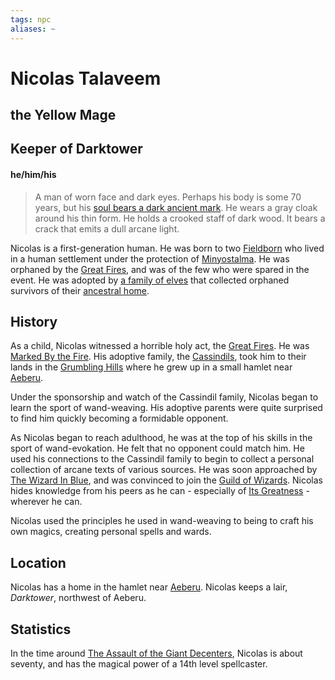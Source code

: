```yaml
---
tags: npc
aliases: ~
---
```


# Nicolas Talaveem

## the Yellow Mage

## Keeper of Darktower

#### he/him/his

 > 
 > A man of worn face and dark eyes. Perhaps his body is some 70 years, but his [soul bears a dark ancient mark](..\..\..\..\..\Notes%20on%20the%20Multiverse\Inner\Alaturmen\About%20People\Nations\Holyl'nds\Local%20Lore\Marked%20By%20the%20Fire.md). He wears a gray cloak around his thin form. He holds a crooked staff of dark wood. It bears a crack that emits a dull arcane light.

Nicolas is a first-generation human. He was born to two [Fieldborn](..\..\..\..\..\Notes%20on%20the%20Multiverse\Big%20Lore\Heritages\Human%20Specifics.md) who lived in a human settlement under the protection of [Minyostalma](..\..\..\..\..\Notes%20on%20the%20Multiverse\Inner\Alaturmen\About%20People\Nations\Holyl'nds\Local%20Lore\The%20Old.md). He was orphaned by the [Great Fires](..\..\..\..\..\Notes%20on%20the%20Multiverse\Inner\Alaturmen\About%20People\Nations\Holyl'nds\Local%20Lore\Great%20Fires.md), and was of the few who were spared in the event. He was adopted by [a family of elves](..\Barons%20of%20Combine%20NPCs\Baron%20Yassir%20Cassindil.md) that collected orphaned survivors of their [ancestral home](..\..\..\..\..\Notes%20on%20the%20Multiverse\Inner\Alaturmen\About%20People\Nations\Holyl'nds\Local%20Lore\The%20Old.md).

## History

As a child, Nicolas witnessed a horrible holy act, the [Great Fires](..\..\..\..\..\Notes%20on%20the%20Multiverse\Inner\Alaturmen\About%20People\Nations\Holyl'nds\Local%20Lore\Great%20Fires.md). He was [Marked By the Fire](..\..\..\..\..\Notes%20on%20the%20Multiverse\Inner\Alaturmen\About%20People\Nations\Holyl'nds\Local%20Lore\Marked%20By%20the%20Fire.md). His adoptive family, the [Cassindils](..\Barons%20of%20Combine%20NPCs\Baron%20Yassir%20Cassindil.md), took him to their lands in the [Grumbling Hills](..\..\..\..\..\Notes%20on%20the%20Multiverse\Inner\Alaturmen\Places\World%20Features\Natural%20or%20Territory\Grumbling%20Hills.md) where he grew up in a small hamlet near [Aeberu](..\..\..\..\..\Notes%20on%20the%20Multiverse\Inner\Alaturmen\Places\Southeast%20Central\Smaller%20than%20a%20city\Aeberu.md).

Under the sponsorship and watch of the Cassindil family, Nicolas began to learn the sport of wand-weaving. His adoptive parents were quite surprised to find him quickly becoming a formidable opponent. 

As Nicolas began to reach adulthood, he was at the top of his skills in the sport of wand-evokation. He felt that no opponent could match him. He used his connections to the Cassindil family to begin to collect a personal collection of arcane texts of various sources. He was soon approached by [The Wizard In Blue](..\Guild%20Employee%20NPCs\Guilded%20Wizard%20NPCs\The%20Wizard%20In%20Blue.md), and was convinced to join the [Guild of Wizards](..\..\..\..\..\Notes%20on%20the%20Multiverse\Inner\Alaturmen\About%20People\Non-Nation%20Entities\Coalition%20City\Guilds%20of%20Coalition\Guild%20of%20Wizards.md). Nicolas hides knowledge from his peers as he can - especially of [Its Greatness](..\..\Absolute%20Power\Alaturmian%20God%20NPCs\Its%20Greatness.md) - wherever he can.

Nicolas used the principles he used in wand-weaving to being to craft his own magics, creating personal spells and wards. 

## Location

Nicolas has a home in the hamlet near [Aeberu](..\..\..\..\..\Notes%20on%20the%20Multiverse\Inner\Alaturmen\Places\Southeast%20Central\Smaller%20than%20a%20city\Aeberu.md).
Nicolas keeps a lair, *Darktower*, northwest of Aeberu.

## Statistics

In the time around [The Assault of the Giant Decenters](..\..\..\..\..\Notes%20on%20the%20Multiverse\Inner\Alaturmen\About%20People\Nations\Holyl'nds\Local%20Lore\The%20Assault%20of%20the%20Giant%20Decenters.md), Nicolas is about seventy, and has the magical power of a 14th level spellcaster.

